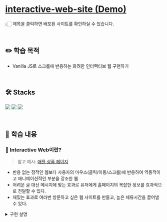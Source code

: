 # [interactive-web-site (Demo)]()

👆🏻 제목을 클릭하면 배포된 사이트를 확인하실 수 있습니다.

<br />

## :pencil2: 학습 목적

- Vanilla JS로 스크롤에 반응하는 화려한 인터랙티브 웹 구현하기

<br />

## 🛠️ Stacks

<img src="https://img.shields.io/badge/HTML5-E34F26?style=flat-round&logo=html5&logoColor=white"/> <img src="https://img.shields.io/badge/CSS3-1572B6?style=flat-round&logo=css3&logoColor=white"/> <img src="https://img.shields.io/badge/JavaScript-F7DF1E?style=flat-round&logo=javascript&logoColor=white"/>

<br />

## :book: 학습 내용

### 🔆 Interactive Web이란?

> 참고 예시: [애플 상품 페이지](https://www.apple.com/kr/imac-24/)

- 반응 없는 정적인 웹보다 사용자의 마우스(클릭/이동/스크롤)에 반응하여 역동적이고 애니메이션적인 부분을 강조한 웹
- 어려운 글 대신 메시지에 맞는 효과로 유저에게 홈페이지의 복잡한 정보를 효과적으로 전달할 수 있다.
- 재밌는 효과로 여러번 방문하고 싶은 웹 사이트를 만들고, 높은 체류시간을 끌어낼 수 있다.

<details>
  <summary>구현 설명</summary>
  <div markdown="1">

#### 환경 변수 세팅

```JavaScript
// 디바이스 별로 창 사이즈 변경에 대응하기 위해 따로 함수로 처리한다.
;(() => {
// 환경 변수
const sceneInfo = [
  {
    // 0
    type: 'sticky',
    heightNum: 5, // 브라우저 높이의 n배로 scrollHeight 세팅
    scrollHeight: 0,
    objs: {
      container: document.querySelector('#scroll-section-0'),
      messageA: document.querySelector('#scroll-section-0 .main-message.a'),
      messageB: document.querySelector('#scroll-section-0 .main-message.b'),
      messageC: document.querySelector('#scroll-section-0 .main-message.c'),
      messageD: document.querySelector('#scroll-section-0 .main-message.d'),
    },
    values: {
        // 변화하는 opacity 값의 시작값과 끝값, {애니메이션이 재생되는 구간 설정}
        messageA_opacity_in: [0, 1, { start: 0.1, end: 0.2 }],
        messageA_opacity_out: [1, 0, { start: 0.25, end: 0.3 }],
        messageA_translateY_in: [20, 0, { start: 0.1, end: 0.2 }],
        messageA_translateY_out: [0, -20, { start: 0.25, end: 0.3 }],
        messageB_opacity_in: [0, 1, { start: 0.3, end: 0.4 }],
        messageB_opacity_out: [1, 0, { start: 0.25, end: 0.3 }],
      },
  },
  {
    // 1
    type: 'normal',
    heightNum: 5,
    scrollHeight: 0,
    objs: {
      container: document.querySelector('#scroll-section-1'),
    },
  },
  // ...
]

function setLayout() {
// 각 스크롤 섹션의 높이 세팅
  for (let i = 0; i < sceneInfo.length; i++) {
    sceneInfo[i].scrollHeight = sceneInfo[i].heightNum * window.innerHeight
    sceneInfo[i].objs.container.style.height = `${sceneInfo[i].scrollHeight}px`
  }
}
})()

```

#### 스크롤 섹션 영역 저장

```JavaScript
  // 몇 번째 스크롤 섹션인지 판별하기 위한 함수
  function scrollLoop() {
    prevScrollHeight = 0

    for (let i = 0; i < currentScene; i++) {
      prevScrollHeight += sceneInfo[i].scrollHeight
    }

    if (yOffset > prevScrollHeight + sceneInfo[currentScene].scrollHeight) {
      currentScene++
      document.body.setAttribute('id', `show-scene-${currentScene}`)
    }
    if (yOffset < prevScrollHeight) {
      if (currentScene === 0) return // 브라우저 바운스 효과로 인해 마이너스가 되는 것을 방지하기 위한 안전장치(모바일)
      currentScene--
      document.body.setAttribute('id', `show-scene-${currentScene}`)
    }
  }
```

#### 특정 영역에서 스크롤 애니메이션 ON & OFF

```JavaScript
  function calcValues(values, currentYOffset) {
    let rv
    // 현재 씬(스크롤 섹션)에서 현재 내가 위치한 스크롤된 범위를 비율로 구하기
    const scrollHeight = sceneInfo[currentScene].scrollHeight
    const scrollRatio = currentYOffset / scrollHeight
    if (values.length === 3) {
      // start ~ end 사이에 애니메이션 실행
      const partScrollStart = values[2].start * scrollHeight
      const partScrollEnd = values[2].end * scrollHeight
      const partScrollHeight = partScrollEnd - partScrollStart

      if (currentYOffset >= partScrollStart && currentYOffset <= partScrollEnd) {
        rv = ((currentYOffset - partScrollStart) / partScrollHeight) * (values[1] - values[0]) + values[0]
      } else if (currentYOffset < partScrollStart) {
        rv = values[0]
      } else if (currentYOffset > partScrollEnd) {
        rv = values[1]
      }
    } else {
      rv = scrollRatio * (values[1] - values[0]) + values[0]
    }

    return rv
  }

  function playAnimation() {
    const obj = sceneInfo[currentScene].objs
    const values = sceneInfo[currentScene].values
    const currentYOffset = yOffset - prevScrollHeight
    const scrollHeight = sceneInfo[currentScene].scrollHeight
    const scrollRatio = currentYOffset / scrollHeight

    switch (currentScene) {
      case 0:
        const messageA_opacity_in = calcValues(values.messageA_opacity_in, currentYOffset)
        const messageA_opacity_out = calcValues(values.messageA_opacity_out, currentYOffset)
        const messageA_translateY_in = calcValues(values.messageA_translateY_in, currentYOffset)
        const messageA_translateY_out = calcValues(values.messageA_translateY_out, currentYOffset)

         // 스크롤 위치에 따른 텍스트 위치 변화
        if (scrollRatio <= 0.22) {
          // in
          objs.messageA.style.opacity = calcValues(values.messageA_opacity_in, currentYOffset)
          // transform 속성 중 뒤에 3d가 붙은 속성은 하드웨어 가속이 보장이 돼서 퍼포먼스가 좋기 때문에 translateY가 아닌 translate3d로 작성했다.
          // translate3d(x축, y축, z축)
          objs.messageA.style.transform = `translate3d(0, ${calcValues(values.messageA_translateY_in, currentYOffset)}%, 0)`
        } else {
          // out
          objs.messageA.style.opacity = calcValues(values.messageA_opacity_out, currentYOffset)
          objs.messageA.style.transform = `translate3d(0, ${calcValues(values.messageA_translateY_out, currentYOffset)}%, 0)`
        }
        break
      // ...
    }
  }
```

  </div>
</details>
